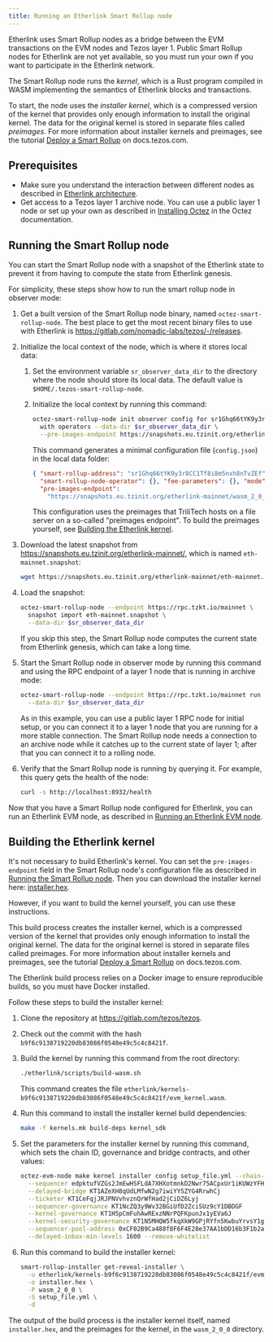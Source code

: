 ```yaml
---
title: Running an Etherlink Smart Rollup node
---
```


Etherlink uses Smart Rollup nodes as a bridge between the EVM transactions on the EVM nodes and Tezos layer 1.
Public Smart Rollup nodes for Etherlink are not yet available, so you must run your own if you want to participate in the Etherlink network.

The Smart Rollup node runs the _kernel_, which is a Rust program compiled in WASM implementing the semantics of Etherlink blocks and transactions.

To start, the node uses the _installer kernel_, which is a compressed version of the kernel that provides only enough information to install the original kernel.
The data for the original kernel is stored in separate files called _preimages_.
For more information about installer kernels and preimages, see the tutorial [Deploy a Smart Rollup](https://docs.tezos.com/tutorials/smart-rollup) on docs.tezos.com.

## Prerequisites

- Make sure you understand the interaction between different nodes as described in [Etherlink architecture](./architecture).
- Get access to a Tezos layer 1 archive node.
You can use a public layer 1 node or set up your own as described in [Installing Octez](https://tezos.gitlab.io/introduction/howtoget.html) in the Octez documentation.

## Running the Smart Rollup node

You can start the Smart Rollup node with a snapshot of the Etherlink state to prevent it from having to compute the state from Etherlink genesis.

For simplicity, these steps show how to run the smart rollup node in observer mode:

1. Get a built version of the Smart Rollup node binary, named `octez-smart-rollup-node`.
The best place to get the most recent binary files to use with Etherlink is https://gitlab.com/nomadic-labs/tezos/-/releases.

1. Initialize the local context of the node, which is where it stores local data:

   1. Set the environment variable `sr_observer_data_dir` to the directory where the node should store its local data.
   The default value is `$HOME/.tezos-smart-rollup-node`.
   1. Initialize the local context by running this command:

      ```bash
      octez-smart-rollup-node init observer config for sr1Ghq66tYK9y3r8CC1Tf8i8m5nxh8nTvZEf \
        with operators --data-dir $sr_observer_data_dir \
        --pre-images-endpoint https://snapshots.eu.tzinit.org/etherlink-mainnet/wasm_2_0_0
      ```

      This command generates a minimal configuration file (`config.json`) in the local data folder:

      ```json
      { "smart-rollup-address": "sr1Ghq66tYK9y3r8CC1Tf8i8m5nxh8nTvZEf",
        "smart-rollup-node-operator": {}, "fee-parameters": {}, "mode": "observer",
        "pre-images-endpoint":
          "https://snapshots.eu.tzinit.org/etherlink-mainnet/wasm_2_0_0" }
      ```

      This configuration uses the preimages that TriliTech hosts on a file server on a so-called "preimages endpoint".
      To build the preimages yourself, see [Building the Etherlink kernel](#building-the-etherlink-kernel).

1. Download the latest snapshot from https://snapshots.eu.tzinit.org/etherlink-mainnet/, which is named `eth-mainnet.snapshot`:

   ```bash
   wget https://snapshots.eu.tzinit.org/etherlink-mainnet/eth-mainnet.snapshot
   ```

1. Load the snapshot:

   ```bash
   octez-smart-rollup-node --endpoint https://rpc.tzkt.io/mainnet \
     snapshot import eth-mainnet.snapshot \
     --data-dir $sr_observer_data_dir
   ```

   If you skip this step, the Smart Rollup node computes the current state from Etherlink genesis, which can take a long time.

1. Start the Smart Rollup node in observer mode by running this command and using the RPC endpoint of a layer 1 node that is running in archive mode:

   ```bash
   octez-smart-rollup-node --endpoint https://rpc.tzkt.io/mainnet run \
     --data-dir $sr_observer_data_dir
   ```

   As in this example, you can use a public layer 1 RPC node for initial setup, or you can connect it to a layer 1 node that you are running for a more stable connection.
   The Smart Rollup node needs a connection to an archive node while it catches up to the current state of layer 1; after that you can connect it to a rolling node.

1. Verify that the Smart Rollup node is running by querying it.
For example, this query gets the health of the node:

   ```bash
   curl -s http://localhost:8932/health
   ```

Now that you have a Smart Rollup node configured for Etherlink, you can run an Etherlink EVM node, as described in [Running an Etherlink EVM node](./evm-nodes).

## Building the Etherlink kernel

It's not necessary to build Etherlink's kernel.
You can set the `pre-images-endpoint` field in the Smart Rollup node's configuration file as described in [Running the Smart Rollup node](#running-the-smart-rollup-node).
Then you can download the installer kernel here: [installer.hex](/files/installer.hex).

However, if you want to build the kernel yourself, you can use these instructions.

This build process creates the installer kernel, which is a compressed version of the kernel that provides only enough information to install the original kernel.
The data for the original kernel is stored in separate files called preimages.
For more information about installer kernels and preimages, see the tutorial [Deploy a Smart Rollup](https://docs.tezos.com/tutorials/smart-rollup) on docs.tezos.com.

The Etherlink build process relies on a Docker image to ensure reproducible builds, so you must have Docker installed.

Follow these steps to build the installer kernel:

1. Clone the repository at https://gitlab.com/tezos/tezos.
1. Check out the commit with the hash `b9f6c9138719220db83086f0548e49c5c4c8421f`.
1. Build the kernel by running this command from the root directory:

   ```bash
   ./etherlink/scripts/build-wasm.sh
   ```

   This command creates the file `etherlink/kernels-b9f6c9138719220db83086f0548e49c5c4c8421f/evm_kernel.wasm`.

1. Run this command to install the installer kernel build dependencies:

   ```bash
   make -f kernels.mk build-deps kernel_sdk
   ```

1. Set the parameters for the installer kernel by running this command, which sets the chain ID, governance and bridge contracts, and other values:

   ```bash
   octez-evm-node make kernel installer config setup_file.yml --chain-id 42793 \
     --sequencer edpktufVZGs2JmEwHSFLdA7XHXotmnkD2Nwr75ACpxUr1iKUWzYFHJ      \
     --delayed-bridge KT1AZeXH8qUdLMfwN2g7iwiYYSZYG4RrwhCj                   \
     --ticketer KT1CeFqjJRJPNVvhvznQrWfHad2jCiDZ6Lyj                         \
     --sequencer-governance KT1NcZQ3y9Wv32BGiUfD2ZciSUz9cY1DBDGF             \
     --kernel-governance KT1H5pCmFuhAwRExzNNrPQFKpunJx1yEVa6J                \
     --kernel-security-governance KT1N5MHQW5fkqXkW9GPjRYfn5KwbuYrvsY1g       \
     --sequencer-pool-address 0xCF02B9Ca488f8F6F4E28e37AA1bDD16b3F1b2aD8     \
     --delayed-inbox-min-levels 1600 --remove-whitelist
   ```

1. Run this command to build the installer kernel:

   ```bash
   smart-rollup-installer get-reveal-installer \
     -u etherlink/kernels-b9f6c9138719220db83086f0548e49c5c4c8421f/evm_kernel.wasm \
     -o installer.hex \
     -P wasm_2_0_0 \
     -S setup_file.yml \
     -d
   ```

The output of the build process is the installer kernel itself, named `installer.hex`, and the preimages for the kernel, in the `wasm_2_0_0` directory.
